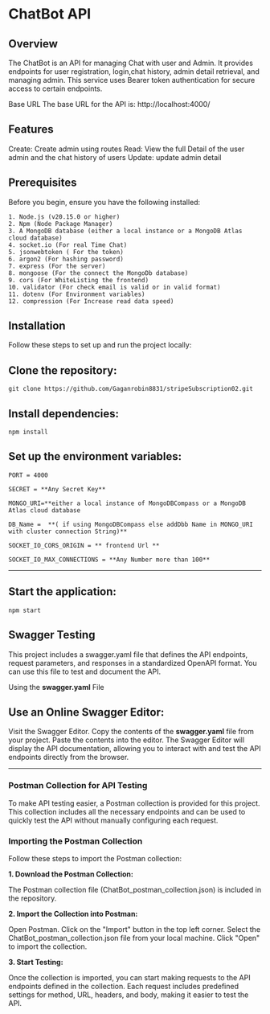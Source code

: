 # ChatBot API


## Overview
The ChatBot is an API for managing Chat with user and Admin. It provides endpoints for user registration, login,chat history, admin detail retrieval, and managing admin. This service uses Bearer token authentication for secure access to certain endpoints.

Base URL
The base URL for the API is:   http://localhost:4000/


## Features
Create: Create admin using routes
Read: View the full Detail of the user admin and the chat history of users
Update: update admin detail


## Prerequisites
Before you begin, ensure you have the following installed:
```
1. Node.js (v20.15.0 or higher)
2. Npm (Node Package Manager)
3. A MongoDB database (either a local instance or a MongoDB Atlas cloud database)
4. socket.io (For real Time Chat)
5. jsonwebtoken ( For the token)
6. argon2 (For hashing password)
7. express (For the server)
8. mongoose (For the connect the MongoDb database)
9. cors (For WhiteListing the frontend)
10. validator (For check email is valid or in valid format)
11. dotenv (For Environment variables)
12. compression (For Increase read data speed)
```
## Installation
Follow these steps to set up and run the project locally:

## Clone the repository:
```
git clone https://github.com/Gaganrobin8831/stripeSubscription02.git
```
## Install dependencies:
```
npm install
```
## Set up the environment variables:
```
PORT = 4000

SECRET = **Any Secret Key**

MONGO_URI=**either a local instance of MongoDBCompass or a MongoDB Atlas cloud database

DB_Name =  **( if using MongoDBCompass else addDbb Name in MONGO_URI with cluster connection String)**

SOCKET_IO_CORS_ORIGIN = ** frontend Url **

SOCKET_IO_MAX_CONNECTIONS = **Any Number more than 100**

```
------------------------------------------------------------------------------------------------------
## Start the application:
```
npm start
```

## Swagger Testing
This project includes a swagger.yaml file that defines the API endpoints, request parameters, and responses in a standardized OpenAPI format. You can use this file to test and document the API.

Using the **swagger.yaml** File
## Use an Online Swagger Editor:

Visit the Swagger Editor.
Copy the contents of the **swagger.yaml** file from your project.
Paste the contents into the editor.
The Swagger Editor will display the API documentation, allowing you to interact with and test the API endpoints directly from the browser.


---
### Postman Collection for API Testing
To make API testing easier, a Postman collection is provided for this project. This collection includes all the necessary endpoints and can be used to quickly test the API without manually configuring each request.

### Importing the Postman Collection
Follow these steps to import the Postman collection:

**1. Download the Postman Collection:**

The Postman collection file (ChatBot_postman_collection.json) is included in the repository.

**2. Import the Collection into Postman:**

Open Postman.
Click on the "Import" button in the top left corner.
Select the ChatBot_postman_collection.json file from your local machine.
Click "Open" to import the collection.

**3. Start Testing:**

Once the collection is imported, you can start making requests to the API endpoints defined in the collection. Each request includes predefined settings for method, URL, headers, and body, making it easier to test the API.